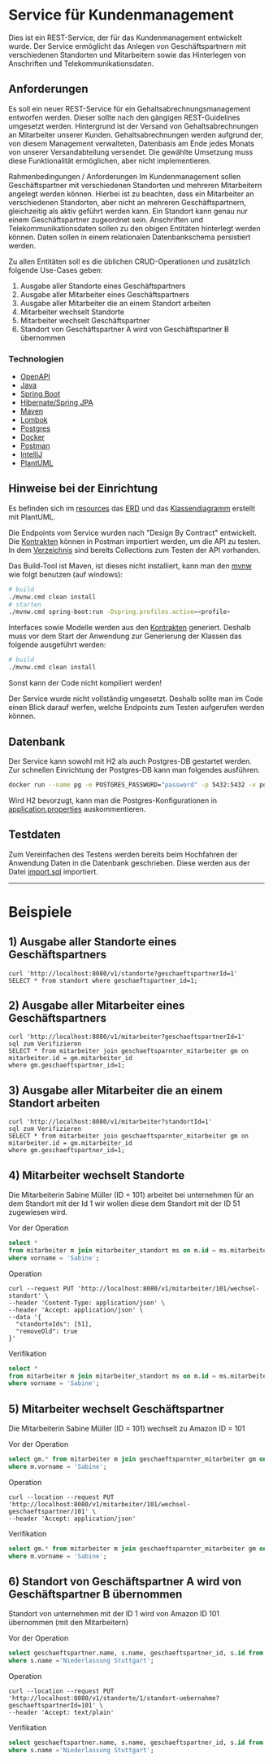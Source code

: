 # Service für Kundenmanagement

Dies ist ein REST-Service, der für das Kundenmanagement entwickelt wurde.
Der Service ermöglicht das Anlegen von Geschäftspartnern mit verschiedenen Standorten und Mitarbeitern sowie das Hinterlegen von Anschriften und
Telekommunikationsdaten.

## Anforderungen

Es soll ein neuer REST-Service für ein Gehaltsabrechnungsmanagement entworfen werden. Dieser sollte nach den gängigen REST-Guidelines umgesetzt
werden.
Hintergrund ist der Versand von Gehaltsabrechnungen an Mitarbeiter unserer Kunden.
Gehaltsabrechnungen werden aufgrund der, von diesem Management verwalteten, Datenbasis am Ende jedes Monats von unserer Versandabteilung versendet.
Die gewählte Umsetzung muss diese Funktionalität ermöglichen, aber nicht implementieren.

Rahmenbedingungen / Anforderungen
Im Kundenmanagement sollen Geschäftspartner mit verschiedenen Standorten und mehreren Mitarbeitern angelegt werden können. Hierbei ist zu beachten,
dass ein Mitarbeiter an verschiedenen Standorten, aber nicht an mehreren Geschäftspartnern, gleichzeitig als aktiv geführt werden kann. Ein Standort
kann genau nur einem Geschäftspartner zugeordnet sein. Anschriften und Telekommunikationsdaten sollen zu den obigen Entitäten hinterlegt werden
können.
Daten sollen in einem relationalen Datenbankschema persistiert werden.

Zu allen Entitäten soll es die üblichen CRUD-Operationen und zusätzlich folgende Use-Cases geben:

1) Ausgabe aller Standorte eines Geschäftspartners
2) Ausgabe aller Mitarbeiter eines Geschäftspartners
3) Ausgabe aller Mitarbeiter die an einem Standort arbeiten
4) Mitarbeiter wechselt Standorte
5) Mitarbeiter wechselt Geschäftspartner
6) Standort von Geschäftspartner A wird von Geschäftspartner B übernommen

### Technologien

- [OpenAPI](https://www.openapis.org/)
- [Java](https://www.java.com/en/)
- [Spring Boot](https://spring.io/)
- [Hibernate/Spring JPA](https://spring.io/)
- [Maven](https://maven.apache.org/)
- [Lombok](https://projectlombok.org/)
- [Postgres](https://www.postgresql.org/)
- [Docker](https://docs.docker.com/)
- [Postman](https://www.java.com/en/)
- [IntelliJ](https://www.jetbrains.com/idea/)
- [PlantUML](https://plantuml.com/class-diagram)

## Hinweise bei der Einrichtung

Es befinden sich im [resources](src/main/resources) das [ERD](src/main/resources/diagramme/EDR.png) und das [Klassendiagramm](src/main/resources/diagramme/class-diagram.plantuml) erstellt mit PlantUML.

Die Endpoints vom Service wurden nach "Design By Contract" entwickelt.
Die [Kontrakten](src/main/resources/contracts) können in Postman importiert werden, um die API zu testen.
In dem [Verzeichnis](src/main/resources/postman-v2.1) sind bereits Collections zum Testen der API vorhanden.


Das Build-Tool ist Maven, ist dieses nicht installiert,
kann man den [mvnw](mvnw.cmd) wie folgt benutzen (auf windows): 
```bash
# build 
./mvnw.cmd clean install
# starten
./mvnw.cmd spring-boot:run -Dspring.profiles.active=<profile>

```

Interfaces sowie Modelle werden aus den [Kontrakten](src/main/resources/contracts) generiert.
Deshalb muss vor dem Start der Anwendung zur Generierung der Klassen das folgende ausgeführt werden:

```bash
# build 
./mvnw.cmd clean install
```

Sonst kann der Code nicht kompiliert werden!

Der Service wurde nicht vollständig umgesetzt. Deshalb sollte man im Code einen Blick darauf werfen, welche Endpoints zum Testen aufgerufen werden
können.

## Datenbank
Der Service kann sowohl mit H2 als auch Postgres-DB gestartet werden. 
Zur schnellen Einrichtung der Postgres-DB kann man folgendes ausführen.
```bash
docker run --name pg -e POSTGRES_PASSWORD="password" -p 5432:5432 -v postgresql:/var/lib/postgresql/data postgres
```

Wird H2 bevorzugt, kann man die Postgres-Konfigurationen in [application.properties](src/main/resources/application.properties)
auskommentieren. 

## Testdaten 
Zum Vereinfachen des Testens werden bereits beim Hochfahren der Anwendung Daten in die Datenbank geschrieben.
Diese werden aus der Datei [import.sql](src/main/resources/import.sql) importiert.

---------------------------------------

# Beispiele

## 1) Ausgabe aller Standorte eines Geschäftspartners

```curl
curl 'http://localhost:8080/v1/standorte?geschaeftspartnerId=1'
SELECT * from standort where geschaeftspartner_id=1;
```

## 2) Ausgabe aller Mitarbeiter eines Geschäftspartners

```curl
curl 'http://localhost:8080/v1/mitarbeiter?geschaeftspartnerId=1'
sql zum Verifizieren
SELECT * from mitarbeiter join geschaeftsparnter_mitarbeiter gm on mitarbeiter.id = gm.mitarbeiter_id
where gm.geschaeftspartner_id=1;
```
## 3) Ausgabe aller Mitarbeiter die an einem Standort arbeiten

```curl
curl 'http://localhost:8080/v1/mitarbeiter?standortId=1'
sql zum Verifizieren
SELECT * from mitarbeiter join geschaeftsparnter_mitarbeiter gm on mitarbeiter.id = gm.mitarbeiter_id
where gm.geschaeftspartner_id=1;
```
## 4) Mitarbeiter wechselt Standorte

Die Mitarbeiterin Sabine Müller (ID = 101) arbeitet bei unternehmen für an dem Standort mit der Id 1
wir wollen diese dem Standort mit der ID 51 zugewiesen wird. 

Vor der Operation
```sql
select *
from mitarbeiter m join mitarbeiter_standort ms on m.id = ms.mitarbeiter_id
where vorname = 'Sabine';
```
Operation
```curl
curl --request PUT 'http://localhost:8080/v1/mitarbeiter/101/wechsel-standort' \
--header 'Content-Type: application/json' \
--header 'Accept: application/json' \
--data '{
  "standorteIds": [51],
  "removeOld": true
}'
```
Verifikation
```sql
select *
from mitarbeiter m join mitarbeiter_standort ms on m.id = ms.mitarbeiter_id
where vorname = 'Sabine';
```

## 5) Mitarbeiter wechselt Geschäftspartner
Die Mitarbeiterin Sabine Müller (ID = 101) wechselt zu Amazon ID = 101

Vor der Operation
```sql
select gm.* from mitarbeiter m join geschaeftsparnter_mitarbeiter gm on m.id = gm.mitarbeiter_id
where m.vorname = 'Sabine';
```
Operation
```curl
curl --location --request PUT 'http://localhost:8080/v1/mitarbeiter/101/wechsel-geschaeftspartner/101' \
--header 'Accept: application/json'
```
Verifikation
```sql
select gm.* from mitarbeiter m join geschaeftsparnter_mitarbeiter gm on m.id = gm.mitarbeiter_id
where m.vorname = 'Sabine';
```

## 6) Standort von Geschäftspartner A wird von Geschäftspartner B übernommen
Standort von unternehmen mit der ID 1 wird von Amazon ID 101 übernommen (mit den Mitarbeitern)

Vor der Operation
```sql
select geschaeftspartner.name, s.name, geschaeftspartner_id, s.id from geschaeftspartner join standort s on geschaeftspartner.id = s.geschaeftspartner_id
where s.name ='Niederlassung Stuttgart';
```
Operation
```curl
curl --location --request PUT 'http://localhost:8080/v1/standorte/1/standort-uebernahme?geschaeftspartnerId=101' \
--header 'Accept: text/plain'
```
Verifikation
```sql
select geschaeftspartner.name, s.name, geschaeftspartner_id, s.id from geschaeftspartner join standort s on geschaeftspartner.id = s.geschaeftspartner_id
where s.name ='Niederlassung Stuttgart';
```


